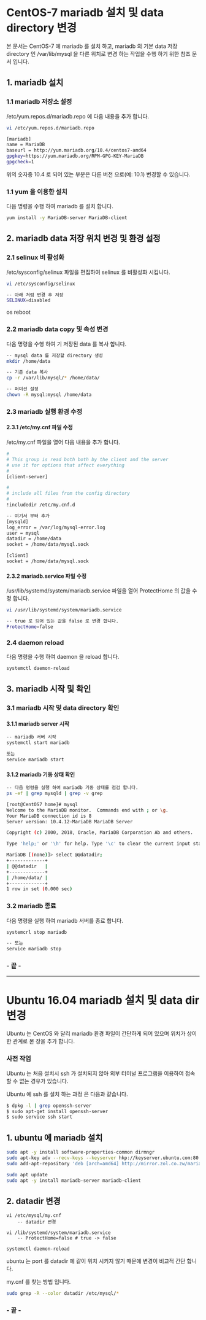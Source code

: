 # CentOS-7 mariadb 설치 및 data directory 변경

본 문서는 CentOS-7 에 mariadb 를 설치 하고, mariadb 의 기본 data 저장 directory 인 /var/lib/mysql 을 다른 위치로 변경 하는 작업을 수행 하기 위한 참조 문서 입니다.



## 1. mariadb 설치

### 1.1 mariadb 저장소 설정

/etc/yum.repos.d/mariadb.repo 에 다음 내용을 추가 합니다.

```bash
vi /etc/yum.repos.d/mariadb.repo

[mariadb]
name = MariaDB
baseurl = http://yum.mariadb.org/10.4/centos7-amd64
gpgkey=https://yum.mariadb.org/RPM-GPG-KEY-MariaDB
gpgcheck=1
```

위의 숫자중 10.4 로 되어 있는 부분은 다른 버전 으로(예: 10.1) 변경할 수 있습니다.



### 1.1 yum 을 이용한 설치

다음 명령을 수행 하여 mariadb 를 설치 합니다.

```bash
yum install -y MariaDB-server MariaDB-client
```





## 2. mariadb data 저장 위치 변경 및 환경 설정

### 2.1 selinux 비 활성화

/etc/sysconfig/selinux 파일을 편집하여 selinux 를 비활성화 시킵니다.

```bash
vi /etc/sysconfig/selinux

-- 아래 처럼 변경 후 저장
SELINUX=disabled
```

os reboot



### 2.2  mariadb data copy 및 속성 변경

다음 명령을 수행 하여 기 저장된 data 를 복사 합니다.

```bash
-- mysql data 를 저장할 directory 생성
mkdir /home/data

-- 기존 data 복사
cp -r /var/lib/mysql/* /home/data/

-- 퍼미션 설정
chown -R mysql:mysql /home/data
```



### 2.3 mariadb 실행 환경 수정

#### 2.3.1 /etc/my.cnf 파일 수정

/etc/my.cnf  파일을 열어 다음 내용을 추가 합니다.

```bash
#
# This group is read both both by the client and the server
# use it for options that affect everything
#
[client-server]

#
# include all files from the config directory
#
!includedir /etc/my.cnf.d

-- 여기서 부터 추가
[mysqld]
log_error = /var/log/mysql-error.log
user = mysql
datadir = /home/data
socket = /home/data/mysql.sock

[client]
socket = /home/data/mysql.sock

```



#### 2.3.2 mariadb.service 파일 수정

/usr/lib/systemd/system/mariadb.service 파일을 열어 ProtectHome 의 값을 수정 합니다.

```bash
vi /usr/lib/systemd/system/mariadb.service

-- true 로 되어 있는 값을 false 로 변경 합니다.
ProtectHome=false 
```



### 2.4 daemon reload

다음 명령을 수행 하여 daemon 을 reload 합니다.

```bash
systemctl daemon-reload
```





## 3. mariadb 시작 및 확인

### 3.1 mariadb 시작 및 data directory 확인

#### 3.1.1 mariadb server 시작

```bash
-- mariadb 서버 시작
systemctl start mariadb

또는
service mariadb start
```



#### 3.1.2 mariadb 기동 상태 확인

```bash
-- 다음 명령을 실행 하여 mariadb 기동 상태를 점검 합니다.
ps -ef | grep mysqld | grep -v grep
```



```bash
[root@CentOS7 home]# mysql
Welcome to the MariaDB monitor.  Commands end with ; or \g.
Your MariaDB connection id is 8
Server version: 10.4.12-MariaDB MariaDB Server

Copyright (c) 2000, 2018, Oracle, MariaDB Corporation Ab and others.

Type 'help;' or '\h' for help. Type '\c' to clear the current input statement.

MariaDB [(none)]> select @@datadir;
+-------------+
| @@datadir   |
+-------------+
| /home/data/ |
+-------------+
1 row in set (0.000 sec)

```



### 3.2 mariadb 종료

다음 명령을 실행 하여 mariadb 서버를 종료 합니다.

```bash
systemcrl stop mariadb

-- 또는
service mariadb stop
```



### - 끝 -

---



# Ubuntu 16.04 mariadb 설치 및 data dir 변경 

Ubuntu 는 CentOS 와 달리 mariadb 환경 파일이 간단하게 되어 있으며 위치가 상이한 관계로 본 장을 추가 합니다.

### 사전 작업

Ubuntu 는 처음 설치시 ssh 가 설치되지 않아 외부 터미널 프로그램을 이용하여 접속 할 수 없는 경우가 있습니다.

Ubuntu 에 ssh 를 설치 하는 과정 은 다음과 같습니다.

```bash
$ dpkg -l | grep openssh-server
$ sudo apt-get install openssh-server
$ sudo service ssh start
```



## 1. ubuntu 에 mariadb 설치

```bash
sudo apt -y install software-properties-common dirmngr
sudo apt-key adv --recv-keys --keyserver hkp://keyserver.ubuntu.com:80 0xF1656F24C74CD1D8
sudo add-apt-repository 'deb [arch=amd64] http://mirror.zol.co.zw/mariadb/repo/10.4/ubuntu xenial main'

sudo apt update
sudo apt -y install mariadb-server mariadb-client

```



## 2. datadir 변경

```
vi /etc/mysql/my.cnf
	-- datadir 변경

vi /lib/systemd/system/mariadb.service
    -- ProtectHome=false # true -> false

systemctl daemon-reload
```



ubuntu 는 port 를 datadir 에 같이 위치 시키지 않기 때문에 변경이 비교적 간단 합니다.

my.cnf 를 찾는 방법 입니다.

```bash
sudo grep -R --color datadir /etc/mysql/*
```







### - 끝 -



